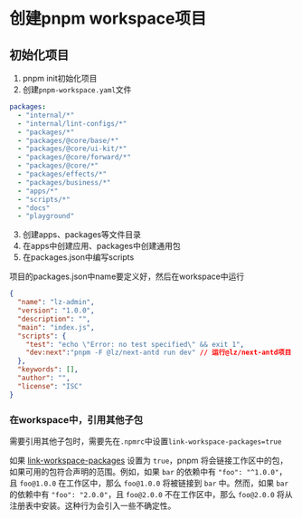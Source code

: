 # 创建pnpm workspace项目

## 初始化项目

1. pnpm init初始化项目
2. 创建`pnpm-workspace.yaml`文件

```yaml
packages:
  - "internal/*"
  - "internal/lint-configs/*"
  - "packages/*"
  - "packages/@core/base/*"
  - "packages/@core/ui-kit/*"
  - "packages/@core/forward/*"
  - "packages/@core/*"
  - "packages/effects/*"
  - "packages/business/*"
  - "apps/*"
  - "scripts/*"
  - "docs"
  - "playground"
```

3. 创建apps、packages等文件目录
4. 在apps中创建应用、packages中创建通用包
5. 在packages.json中编写scripts

项目的packages.json中name要定义好，然后在workspace中运行

```json
{
  "name": "lz-admin",
  "version": "1.0.0",
  "description": "",
  "main": "index.js",
  "scripts": {
    "test": "echo \"Error: no test specified\" && exit 1",
    "dev:next":"pnpm -F @lz/next-antd run dev" // 运行@lz/next-antd项目
  },
  "keywords": [],
  "author": "",
  "license": "ISC"
}
```



### 在workspace中，引用其他子包
需要引用其他子包时，需要先在`.npmrc`中设置`link-workspace-packages=true`



如果 [link-workspace-packages](https://pnpm.io/settings#link-workspace-packages) 设置为 `true`，pnpm 将会链接工作区中的包，如果可用的包符合声明的范围。例如，如果 `bar` 的依赖中有 `"foo": "^1.0.0"`，且 `foo@1.0.0` 在工作区中，那么 `foo@1.0.0` 将被链接到 `bar` 中。然而，如果 `bar` 的依赖中有 `"foo": "2.0.0"`，且 `foo@2.0.0` 不在工作区中，那么 `foo@2.0.0` 将从注册表中安装。这种行为会引入一些不确定性。

  


